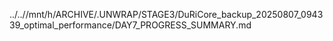 ../..//mnt/h/ARCHIVE/.UNWRAP/STAGE3/DuRiCore_backup_20250807_094339_optimal_performance/DAY7_PROGRESS_SUMMARY.md
